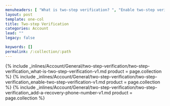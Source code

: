 ```yaml
---
menuheaders: [ "What is two-step verification? ", "Enable two-step verification", "Add a recovery phone number" ]
layout: post
template: one-col
title: Two-step Verification
categories: Account
lead: ""
legacy: false

keywords: []
permalink: /:collection/:path
---
```





<a href="#what-is-two-step-verification"></a>{% include _inlines/Account/General/two-step-verification/two-step-verification_what-is-two-step-verification-v1.md  product = page.collection %}
<a href="#enable-two-step-verification"></a>{% include _inlines/Account/General/two-step-verification/two-step-verification_enable-two-step-verification-v1.md  product = page.collection %}
<a href="#add-a-recovery-phone-number"></a>{% include _inlines/Account/General/two-step-verification/two-step-verification_add-a-recovery-phone-number-v1.md  product = page.collection %}